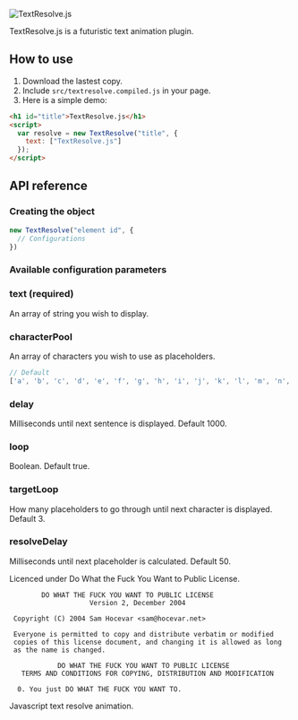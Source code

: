 ![TextResolve.js](http://i.imgur.com/idmENZk.gif)

TextResolve.js is a futuristic text animation plugin.

## How to use

1. Download the lastest copy.
2. Include `src/textresolve.compiled.js` in your page.
3. Here is a simple demo:
```html
<h1 id="title">TextResolve.js</h1>
<script>
  var resolve = new TextResolve("title", {
    text: ["TextResolve.js"]
  });
</script>
```

## API reference

### Creating the object
```js
new TextResolve("element id", {
  // Configurations
})
```

### Available configuration parameters

### text (required)
An array of string you wish to display.

### characterPool
An array of characters you wish to use as placeholders.
```js
// Default
['a', 'b', 'c', 'd', 'e', 'f', 'g', 'h', 'i', 'j', 'k', 'l', 'm', 'n', 'o', 'p', 'q', 'r', 's', 't', 'u', 'v', 'x', 'y', 'x', '#', '%', '&', '-', '+', '_', '?', '/', '\\', '=']
```

### delay
Milliseconds until next sentence is displayed. Default 1000.

### loop
Boolean. Default true.

### targetLoop
How many placeholders to go through until next character is displayed. Default 3.

### resolveDelay
Milliseconds until next placeholder is calculated. Default 50.


Licenced under Do What the Fuck You Want to Public License.

```
        DO WHAT THE FUCK YOU WANT TO PUBLIC LICENSE 
                    Version 2, December 2004 

 Copyright (C) 2004 Sam Hocevar <sam@hocevar.net> 

 Everyone is permitted to copy and distribute verbatim or modified 
 copies of this license document, and changing it is allowed as long 
 as the name is changed. 

            DO WHAT THE FUCK YOU WANT TO PUBLIC LICENSE 
   TERMS AND CONDITIONS FOR COPYING, DISTRIBUTION AND MODIFICATION 

  0. You just DO WHAT THE FUCK YOU WANT TO.
```

Javascript text resolve animation.

